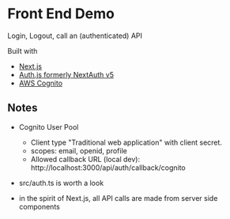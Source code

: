 # Front End Demo

Login, Logout, call an (authenticated) API

Built with
* [Next.js](https://nextjs.org/)
* [Auth.js formerly NextAuth v5](https://authjs.dev/)
* [AWS Cognito](https://aws.amazon.com/pm/cognito)

## Notes

* Cognito User Pool
   * Client type "Traditional web application" with client secret. 
   * scopes: email, openid, profile
   * Allowed callback URL (local dev): http://localhost:3000/api/auth/callback/cognito

* src/auth.ts is worth a look

* in the spirit of Next.js, all API calls are made from server side components
